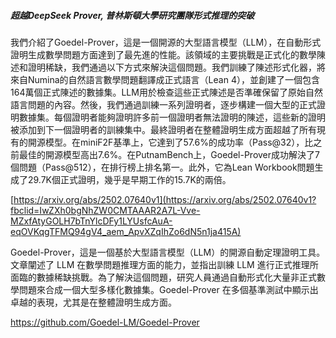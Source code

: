 ##### 超越DeepSeek Prover, 普林斯頓大學研究團隊形式推理的突破

我們介紹了Goedel-Prover，這是一個開源的大型語言模型（LLM），在自動形式證明生成數學問題方面達到了最先進的性能。該領域的主要挑戰是正式化的數學陳述和證明稀缺，我們通過以下方式來解決這個問題。我們訓練了陳述形式化器，將來自Numina的自然語言數學問題翻譯成正式語言（Lean 4），並創建了一個包含164萬個正式陳述的數據集。LLM用於檢查這些正式陳述是否準確保留了原始自然語言問題的內容。然後，我們通過訓練一系列證明者，逐步構建一個大型的正式證明數據集。每個證明者能夠證明許多前一個證明者無法證明的陳述，這些新的證明被添加到下一個證明者的訓練集中。最終證明者在整體證明生成方面超越了所有現有的開源模型。在miniF2F基準上，它達到了57.6%的成功率（Pass@32），比之前最佳的開源模型高出7.6%。在PutnamBench上，Goedel-Prover成功解決了7個問題（Pass@512），在排行榜上排名第一。此外，它為Lean Workbook問題生成了29.7K個正式證明，幾乎是早期工作的15.7K的兩倍。

[](https://l.facebook.com/l.php?u=https%3A%2F%2Farxiv.org%2Fabs%2F2502.07640v1%3Ffbclid%3DIwZXh0bgNhZW0CMTAAAR2YXRE_twsX1tHHMzjGHmZGVpm_Nv8KAjSX1iZ5IAWBH_Dw507ijyWmacM_aem_QxRmX6GwkA-C5dTfC6Oi7w&h=AT1oFyadIZbbAcUpMEW52dKZZTj-5S7G2c0i8SzY3R24Y7VBPs1KfFbLpYcWf_iEiFHLWYSGQ1CxrfdMQegxyM2n04rJJs1SW3wtlLwa615cNohmkCrKZQ1sAdOM&__tn__=-UK-R&c[0]=AT3vaxYRZenl8rcNs9jtiErF1VGfCIH_Cr8tMZDop6SnE8Y4oecGGnVZ0JOuOUXCRwocWV2EzrwUrfLyxNByTgRK0XOcrkQ_rPVU49tlGsIOfsX77D8ys80yvlNrkIUzRqSX2L0NkBj5MAEgxQUsMdwu0IOvzmZAyVm_2IfnU8ts89GSIOE5PnJ2l6GncVEbdgH-TBaylFFD2O_ATbz2UarKmf4jwHEokwI-uPAFmr7-i9J213yRLEuFylQ)[https://arxiv.org/abs/2502.07640v1](https://arxiv.org/abs/2502.07640v1?fbclid=IwZXh0bgNhZW0CMTAAAR2A7L-Vve-MZxfAtyGOLH7bTnYlcDFy1LYUsfcAuA-eqOVKqgTFMQ94gV4_aem_ApvXZqIhZo6dN5n1ja415A)

Goedel-Prover，這是一個基於大型語言模型（LLM）的開源自動定理證明工具。文章闡述了 LLM 在數學問題推理方面的能力，並指出訓練 LLM 進行正式推理所面臨的數據稀缺挑戰。為了解決這個問題，研究人員通過自動形式化大量非正式數學問題來合成一個大型多樣化數據集。Goedel-Prover 在多個基準測試中顯示出卓越的表現，尤其是在整體證明生成方面。

https://github.com/Goedel-LM/Goedel-Prover

